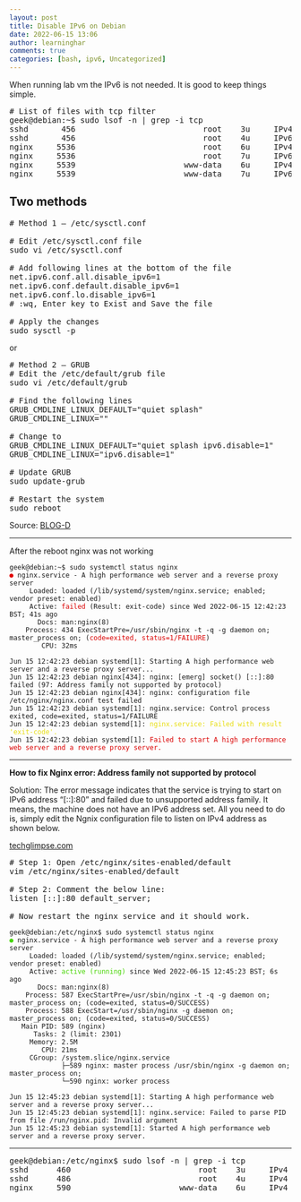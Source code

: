 ```yaml
---
layout: post
title: Disable IPv6 on Debian
date: 2022-06-15 13:06
author: learninghar
comments: true
categories: [bash, ipv6, Uncategorized]
---
```

<!-- wp:paragraph -->
<p>When running lab vm the IPv6 is not needed. It is good to keep things simple.</p>
<!-- /wp:paragraph -->

<!-- wp:paragraph -->
<p></p>
<!-- /wp:paragraph -->

<!-- wp:syntaxhighlighter/code {"language":"bash"} -->
<pre class="wp-block-syntaxhighlighter-code"># List of files with tcp filter
geek@debian:~$ sudo lsof -n | grep -i tcp
sshd       456                           root    3u     IPv4              14117      0t0        TCP *:ssh (LISTEN)
sshd       456                           root    4u     IPv6              14140      0t0        TCP *:ssh (LISTEN)
nginx     5536                           root    6u     IPv4              23900      0t0        TCP *:http (LISTEN)
nginx     5536                           root    7u     IPv6              23901      0t0        TCP *:http (LISTEN)
nginx     5539                       www-data    6u     IPv4              23900      0t0        TCP *:http (LISTEN)
nginx     5539                       www-data    7u     IPv6              23901      0t0        TCP *:http (LISTEN)</pre>
<!-- /wp:syntaxhighlighter/code -->

<!-- wp:heading -->
<h2>Two methods</h2>
<!-- /wp:heading -->

<!-- wp:syntaxhighlighter/code {"language":"bash"} -->
<pre class="wp-block-syntaxhighlighter-code"># Method 1 – /etc/sysctl.conf

# Edit /etc/sysctl.conf file
sudo vi /etc/sysctl.conf

# Add following lines at the bottom of the file
net.ipv6.conf.all.disable_ipv6=1
net.ipv6.conf.default.disable_ipv6=1
net.ipv6.conf.lo.disable_ipv6=1
# :wq, Enter key to Exist and Save the file

# Apply the changes
sudo sysctl -p</pre>
<!-- /wp:syntaxhighlighter/code -->

<!-- wp:paragraph -->
<p>or</p>
<!-- /wp:paragraph -->

<!-- wp:syntaxhighlighter/code {"language":"bash"} -->
<pre class="wp-block-syntaxhighlighter-code"># Method 2 – GRUB
# Edit the /etc/default/grub file
sudo vi /etc/default/grub

# Find the following lines
GRUB_CMDLINE_LINUX_DEFAULT="quiet splash"
GRUB_CMDLINE_LINUX=""

# Change to
GRUB_CMDLINE_LINUX_DEFAULT="quiet splash ipv6.disable=1"
GRUB_CMDLINE_LINUX="ipv6.disable=1"

# Update GRUB
sudo update-grub

# Restart the system
sudo reboot</pre>
<!-- /wp:syntaxhighlighter/code -->

<!-- wp:paragraph -->
<p>Source: <a href="https://dannyda.com/2021/06/10/how-to-disable-ipv6-in-linux-debian-ubuntu-kali-linux-centos-8-rhel-8-fedora-etc/" target="_blank" rel="noreferrer noopener">BLOG-D</a></p>
<!-- /wp:paragraph -->

<!-- wp:separator -->
<hr class="wp-block-separator has-alpha-channel-opacity" />
<!-- /wp:separator -->

<!-- wp:paragraph -->
<p>After the reboot nginx was not working</p>
<!-- /wp:paragraph -->

<!-- wp:paragraph -->
<p></p>
<!-- /wp:paragraph -->

<!-- wp:code -->
<pre class="wp-block-code"><code>geek@debian:~$ sudo systemctl status nginx
<mark style="background-color:rgba(0, 0, 0, 0);color:#e10000;" class="has-inline-color">●</mark> nginx.service - A high performance web server and a reverse proxy server
     Loaded: loaded (/lib/systemd/system/nginx.service; enabled; vendor preset: enabled)
     Active: <mark style="background-color:rgba(0, 0, 0, 0);color:#da0000;" class="has-inline-color">failed </mark>(Result: exit-code) since Wed 2022-06-15 12:42:23 BST; 41s ago
       Docs: man:nginx(8)
    Process: 434 ExecStartPre=/usr/sbin/nginx -t -q -g daemon on; master_process on; (<mark style="background-color:rgba(0, 0, 0, 0);color:#da0000;" class="has-inline-color">code=exited, status=1/FAILURE</mark>)
        CPU: 32ms

Jun 15 12:42:23 debian systemd&#091;1]: Starting A high performance web server and a reverse proxy server...
Jun 15 12:42:23 debian nginx&#091;434]: nginx: &#091;emerg] socket() &#091;::]:80 failed (97: Address family not supported by protocol)
Jun 15 12:42:23 debian nginx&#091;434]: nginx: configuration file /etc/nginx/nginx.conf test failed
Jun 15 12:42:23 debian systemd&#091;1]: nginx.service: Control process exited, code=exited, status=1/FAILURE
Jun 15 12:42:23 debian systemd&#091;1]: <mark style="background-color:rgba(0, 0, 0, 0);color:#e7dd0d;" class="has-inline-color">nginx.service: Failed with result 'exit-code'.</mark>
Jun 15 12:42:23 debian systemd&#091;1]: <mark style="background-color:rgba(0, 0, 0, 0);color:#da0000;" class="has-inline-color">Failed to start A high performance web server and a reverse proxy server.</mark></code></pre>
<!-- /wp:code -->

<!-- wp:separator -->
<hr class="wp-block-separator has-alpha-channel-opacity" />
<!-- /wp:separator -->

<!-- wp:paragraph -->
<p><strong>How to fix Nginx error: Address family not supported by protocol</strong></p>
<!-- /wp:paragraph -->

<!-- wp:paragraph -->
<p>Solution: The error message indicates that the service is trying to start on IPv6 address “[::]:80” and failed due to unsupported address family. It means, the machine does not have an IPv6 address set. All you need to do is, simply edit the Ngnix configuration file to listen on IPv4 address as shown below.</p>
<!-- /wp:paragraph -->

<!-- wp:paragraph -->
<p><a href="https://techglimpse.com/nginx-error-address-family-solution/" target="_blank" rel="noreferrer noopener">techglimpse.com</a></p>
<!-- /wp:paragraph -->

<!-- wp:paragraph -->
<p></p>
<!-- /wp:paragraph -->

<!-- wp:syntaxhighlighter/code {"language":"bash"} -->
<pre class="wp-block-syntaxhighlighter-code"># Step 1: Open /etc/nginx/sites-enabled/default
vim /etc/nginx/sites-enabled/default

# Step 2: Comment the below line:
listen [::]:80 default_server;

# Now restart the nginx service and it should work.</pre>
<!-- /wp:syntaxhighlighter/code -->

<!-- wp:code -->
<pre class="wp-block-code"><code>geek@debian:/etc/nginx$ sudo systemctl status nginx
<mark style="background-color:rgba(0, 0, 0, 0);color:#47d504;" class="has-inline-color">●</mark> nginx.service - A high performance web server and a reverse proxy server
     Loaded: loaded (/lib/systemd/system/nginx.service; enabled; vendor preset: enabled)
     Active: <mark style="background-color:rgba(0, 0, 0, 0);color:#47d504;" class="has-inline-color">active (running)</mark> since Wed 2022-06-15 12:45:23 BST; 6s ago
       Docs: man:nginx(8)
    Process: 587 ExecStartPre=/usr/sbin/nginx -t -q -g daemon on; master_process on; (code=exited, status=0/SUCCESS)
    Process: 588 ExecStart=/usr/sbin/nginx -g daemon on; master_process on; (code=exited, status=0/SUCCESS)
   Main PID: 589 (nginx)
      Tasks: 2 (limit: 2301)
     Memory: 2.5M
        CPU: 21ms
     CGroup: /system.slice/nginx.service
             ├─589 nginx: master process /usr/sbin/nginx -g daemon on; master_process on;
             └─590 nginx: worker process

Jun 15 12:45:23 debian systemd&#091;1]: Starting A high performance web server and a reverse proxy server...
Jun 15 12:45:23 debian systemd&#091;1]: nginx.service: Failed to parse PID from file /run/nginx.pid: Invalid argument
Jun 15 12:45:23 debian systemd&#091;1]: Started A high performance web server and a reverse proxy server.</code></pre>
<!-- /wp:code -->

<!-- wp:separator -->
<hr class="wp-block-separator has-alpha-channel-opacity" />
<!-- /wp:separator -->

<!-- wp:syntaxhighlighter/code {"language":"bash"} -->
<pre class="wp-block-syntaxhighlighter-code">geek@debian:/etc/nginx$ sudo lsof -n | grep -i tcp
sshd      460                           root    3u     IPv4              13874      0t0        TCP *:ssh (LISTEN)
sshd      486                           root    4u     IPv4              nginx     589                           root    6u     IPv4              16525      0t0        TCP *:http (LISTEN)
nginx     590                       www-data    6u     IPv4              16525      0t0        TCP *:http (LISTEN)
</pre>
<!-- /wp:syntaxhighlighter/code -->
